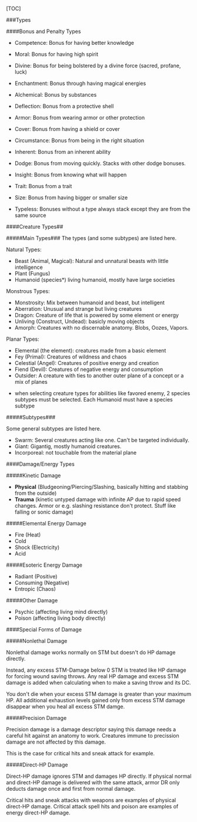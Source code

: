 [TOC]

###Types

####Bonus and Penalty Types

- Competence: Bonus for having better knowledge
- Moral: Bonus for having high spirit
- Divine: Bonus for being bolstered by a divine force (sacred, profane, luck)
- Enchantment: Bonus through having magical energies
- Alchemical: Bonus by substances
- Deflection: Bonus from a protective shell
- Armor: Bonus from wearing armor or other protection
- Cover: Bonus from having a shield or cover
- Circumstance: Bonus from being in the right situation
- Inherent: Bonus from an inherent ability
- Dodge: Bonus from moving quickly. Stacks with other dodge bonuses.
- Insight: Bonus from knowing what will happen
- Trait: Bonus from a trait
- Size: Bonus from having bigger or smaller size

- Typeless: Bonuses without a type always stack except they are from the same source

####Creature Types##

#####Main Types###
The types (and some subtypes) are listed here.

Natural Types:

- Beast (Animal, Magical): Natural and unnatural beasts with little intelligence
- Plant (Fungus)
- Humanoid (species*) living humanoid, mostly have large societies

Monstrous Types:
 
- Monstrosity: Mix between humanoid and beast, but intelligent
- Aberration: Unusual and strange but living creatures
- Dragon: Creature of life that is powered by some element or energy
- Unliving (Construct, Undead): basicly moving objects
- Amorph: Creatures with no discernable anatomy. Blobs, Oozes, Vapors.

Planar Types:

- Elemental (the element): creatures made from a basic element
- Fey (Primal): Creatures of wildness and chaos
- Celestial (Angel): Creatures of positive energy and creation
- Fiend (Devil): Creatures of negative energy and consumption
- Outsider: A creature with ties to another outer plane of a concept or a mix of planes

* when selecting creature types for abilities like favored enemy, 2 species subtypes must be selected. Each Humanoid must have a species subtype

#####Subtypes###

Some general subtypes are listed here.

- Swarm: Several creatures acting like one. Can't be targeted individually.
- Giant: Gigantig, mostly humanoid creatures. 
- Incorporeal: not touchable from the material plane

####Damage/Energy Types

#####Kinetic Damage

- **Physical** (Bludgeoning/Piercing/Slashing, basically hitting and stabbing from the outside)
- **Trauma** (kinetic untyped damage with infinite AP due to rapid speed changes. Armor or e.g. slashing resistance don't protect. Stuff like falling or sonic damage)

#####Elemental Energy Damage

- Fire (Heat)
- Cold
- Shock (Electricity)
- Acid

#####Esoteric Energy Damage

- Radiant (Positive)
- Consuming (Negative)
- Entropic (Chaos)

#####Other Damage

- Psychic (affecting living mind directly)
- Poison (affecting living body directly)

####Special Forms of Damage

#####Nonlethal Damage

Nonlethal damage works normally on STM but doesn't do HP damage directly. 

Instead, any excess STM-Damage below 0 STM is treated like HP damage for forcing wound saving throws. Any real HP damage and excess STM damage is added when calculating when to make a saving throw and its DC.

You don't die when your excess STM damage is greater than your maximum HP. All additional exhaustion levels gained only from excess STM damage disappear when you heal all excess STM damge.

#####Precision Damage

Precision damage is a damage descriptor saying this damage needs a careful hit against an anatomy to work. Creatures immune to precission damage are not affected by this damage.

This is the case for critical hits and sneak attack for example.

#####Direct-HP Damage

Direct-HP damage ignores STM and damages HP directly. If physical normal and direct-HP damage is delivered with the same attack, armor DR only deducts damage once and first from normal damage.

Critical hits and sneak attacks with weapons are examples of physical direct-HP damage. Critical attack spell hits and poison are examples of energy direct-HP damage.
